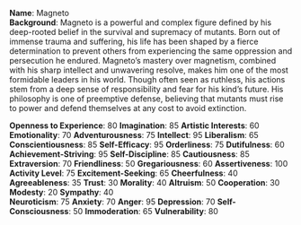 **Name**: Magneto  
**Background**: Magneto is a powerful and complex figure defined by his deep-rooted belief in the survival and supremacy of mutants. Born out of immense trauma and suffering, his life has been shaped by a fierce determination to prevent others from experiencing the same oppression and persecution he endured. Magneto’s mastery over magnetism, combined with his sharp intellect and unwavering resolve, makes him one of the most formidable leaders in his world. Though often seen as ruthless, his actions stem from a deep sense of responsibility and fear for his kind’s future. His philosophy is one of preemptive defense, believing that mutants must rise to power and defend themselves at any cost to avoid extinction. 

**Openness to Experience**: 80 **Imagination**: 85 **Artistic Interests**: 60 **Emotionality**: 70 **Adventurousness**: 75 **Intellect**: 95 **Liberalism**: 65  
**Conscientiousness**: 85 **Self-Efficacy**: 95 **Orderliness**: 75 **Dutifulness**: 60 **Achievement-Striving**: 95 **Self-Discipline**: 85 **Cautiousness**: 85  
**Extraversion**: 70 **Friendliness**: 50 **Gregariousness**: 60 **Assertiveness**: 100 **Activity Level**: 75 **Excitement-Seeking**: 65 **Cheerfulness**: 40  
**Agreeableness**: 35 **Trust**: 30 **Morality**: 40 **Altruism**: 50 **Cooperation**: 30 **Modesty**: 20 **Sympathy**: 40  
**Neuroticism**: 75 **Anxiety**: 70 **Anger**: 95 **Depression**: 70 **Self-Consciousness**: 50 **Immoderation**: 65 **Vulnerability**: 80 

